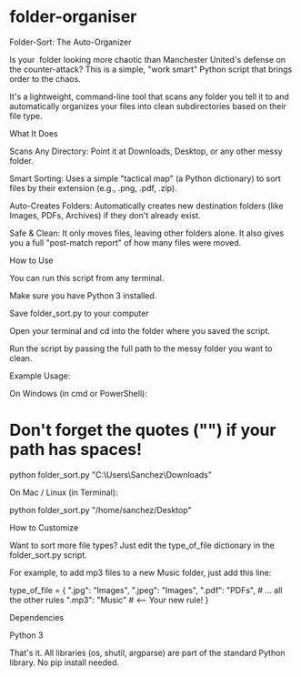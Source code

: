 # folder-organiser
Folder-Sort: The Auto-Organizer 

Is your  folder looking more chaotic than Manchester United's defense on the counter-attack? This is a simple, "work smart" Python script that brings order to the chaos.

It's a lightweight, command-line tool that scans any folder you tell it to and automatically organizes your files into clean subdirectories based on their file type.

What It Does 

Scans Any Directory: Point it at Downloads, Desktop, or any other messy folder.

Smart Sorting: Uses a simple "tactical map" (a Python dictionary) to sort files by their extension (e.g., .png, .pdf, .zip).

Auto-Creates Folders: Automatically creates new destination folders (like Images, PDFs, Archives) if they don't already exist.

Safe & Clean: It only moves files, leaving other folders alone. It also gives you a full "post-match report" of how many files were moved.

How to Use

You can run this script from any terminal.

Make sure you have Python 3 installed.

Save folder_sort.py to your computer

Open your terminal and cd into the folder where you saved the script.

Run the script by passing the full path to the messy folder you want to clean.

Example Usage:

On Windows (in cmd or PowerShell):

# Don't forget the quotes ("") if your path has spaces!
python folder_sort.py "C:\Users\Sanchez\Downloads"



On Mac / Linux (in Terminal):

python folder_sort.py "/home/sanchez/Desktop"



How to Customize 

Want to sort more file types? Just edit the type_of_file dictionary in the folder_sort.py script.

For example, to add mp3 files to a new Music folder, just add this line:

type_of_file = {
    ".jpg": "Images",
    ".jpeg": "Images",
    ".pdf": "PDFs",
    # ... all the other rules
    ".mp3": "Music"  # <-- Your new rule!
}



Dependencies

Python 3

That's it. All libraries (os, shutil, argparse) are part of the standard Python library. No pip install needed.
